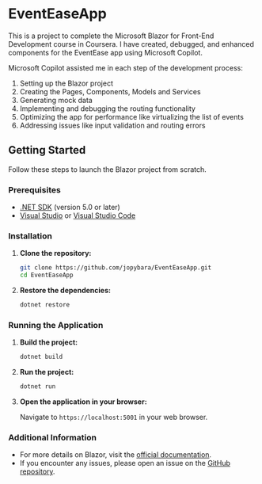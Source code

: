# EventEaseApp

This is a project to complete the Microsoft Blazor for Front-End Development course in Coursera.
I have created, debugged, and enhanced components for the EventEase app using Microsoft Copilot.

Microsoft Copilot assisted me in each step of the development process:

1. Setting up the Blazor project
2. Creating the Pages, Components, Models and Services
3. Generating mock data
4. Implementing and debugging the routing functionality
5. Optimizing the app for performance like virtualizing the list of events
6. Addressing issues like input validation and routing errors

## Getting Started

Follow these steps to launch the Blazor project from scratch.

### Prerequisites

- [.NET SDK](https://dotnet.microsoft.com/download) (version 5.0 or later)
- [Visual Studio](https://visualstudio.microsoft.com/) or [Visual Studio Code](https://code.visualstudio.com/)

### Installation

1. **Clone the repository:**

    ```bash
    git clone https://github.com/jopybara/EventEaseApp.git
    cd EventEaseApp
    ```

2. **Restore the dependencies:**

    ```bash
    dotnet restore
    ```

### Running the Application

1. **Build the project:**

    ```bash
    dotnet build
    ```

2. **Run the project:**

    ```bash
    dotnet run
    ```

3. **Open the application in your browser:**

    Navigate to `https://localhost:5001` in your web browser.

### Additional Information

- For more details on Blazor, visit the [official documentation](https://docs.microsoft.com/en-us/aspnet/core/blazor/).
- If you encounter any issues, please open an issue on the [GitHub repository](https://github.com/yourusername/EventEaseApp/issues).
